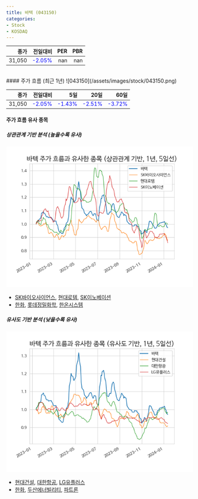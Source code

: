 ```yaml
---
title: 바텍 (043150)
categories:
- Stock
- KOSDAQ
---
```


|종가|전일대비|PER|PBR|
|---:|-------:|--:|---:|
|31,050|<span style="color: blue">-2.05%</span>|nan|nan|

<!-- more -->
<br>
#### 주가 흐름 (최근 1년)
![043150](/assets/images/stock/043150.png)

|종가|전일대비|5일|20일|60일|
|---:|-------:|--:|---:|---:|
|31,050|<span style="color: blue">-2.05%</span>|<span style="color: blue">-1.43%</span>|<span style="color: blue">-2.51%</span>|<span style="color: blue">-3.72%</span>|

<!-- more -->

#### 주가 흐름 유사 종목

##### 상관관계 기반 분석 (높을수록 유사)
![043150](/assets/images/stock/043150_corr.png)
- [SK바이오사이언스](/302440/), [현대로템](/064350/), [SK이노베이션](/096770/)
- [한화](/000880/), [롯데정밀화학](/004000/), [한온시스템](/018880/)

##### 유사도 기반 분석 (낮을수록 유사)	
![043150](/assets/images/stock/043150_sim.png)
- [현대건설](/000720/), [대한항공](/003490/), [LG유플러스](/032640/)
- [한화](/000880/), [두산에너빌리티](/034020/), [파트론](/091700/)
